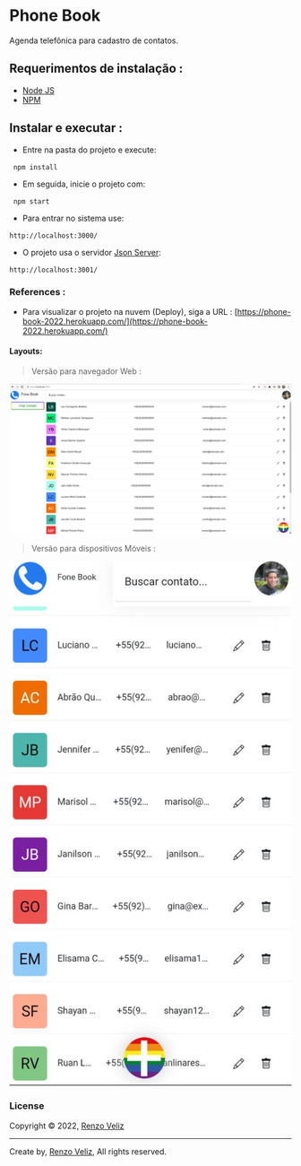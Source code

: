 # Phone Book

Agenda telefônica para cadastro de contatos.


## Requerimentos de instalação :
* [Node JS](https://nodejs.org)
* [NPM](https://www.npmjs.com)

## Instalar e executar :

* Entre na pasta do projeto e execute:
```
 npm install
```

* Em seguida, inicie o projeto com:
```
 npm start
```

* Para entrar no sistema use:
```
http://localhost:3000/
```

* O projeto usa o servidor [Json Server](https://www.npmjs.com/package/json-server):
```
http://localhost:3001/
```
### References :

* Para visualizar o projeto na nuvem (Deploy), siga a URL : [https://phone-book-2022.herokuapp.com/](https://phone-book-2022.herokuapp.com/)

#### Layouts:

> Versão para navegador Web :

![Layout Web](public/References_Navegador.png?v=1)

> Versão para dispositivos Móveis :

![Layout Phone](public/References_Phone.jpeg?v=1)


### License 

Copyright © 2022, [Renzo Veliz](https://github.com/renzovel)

***

Create by, [Renzo Veliz](https://github.com/renzovel), All rights reserved.